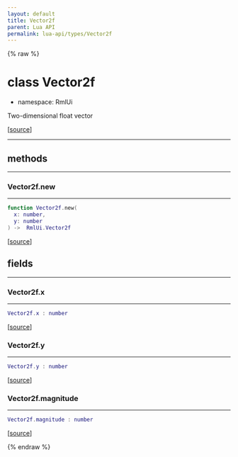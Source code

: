 ```yaml
---
layout: default
title: Vector2f
parent: Lua API
permalink: lua-api/types/Vector2f
---
```


{% raw %}

# class Vector2f



- namespace: RmlUi



Two-dimensional float vector

[<a href="https://github.com/beyond-all-reason/RecoilEngine/blob/b4d0041e4c68c34dace9abf492f9193d28ef5d7e/rts/Rml/SolLua/bind/Vector.cpp#L83-L92" target="_blank">source</a>]







---

## methods
---

### Vector2f.new
---
```lua
function Vector2f.new(
  x: number,
  y: number
) ->  RmlUi.Vector2f
```





[<a href="https://github.com/beyond-all-reason/RecoilEngine/blob/b4d0041e4c68c34dace9abf492f9193d28ef5d7e/rts/Rml/SolLua/bind/Vector.cpp#L95-L100" target="_blank">source</a>]











## fields
---

### Vector2f.x
---
```lua
Vector2f.x : number
```



[<a href="https://github.com/beyond-all-reason/RecoilEngine/blob/b4d0041e4c68c34dace9abf492f9193d28ef5d7e/rts/Rml/SolLua/bind/Vector.cpp#L116-L116" target="_blank">source</a>]








### Vector2f.y
---
```lua
Vector2f.y : number
```



[<a href="https://github.com/beyond-all-reason/RecoilEngine/blob/b4d0041e4c68c34dace9abf492f9193d28ef5d7e/rts/Rml/SolLua/bind/Vector.cpp#L118-L118" target="_blank">source</a>]








### Vector2f.magnitude
---
```lua
Vector2f.magnitude : number
```



[<a href="https://github.com/beyond-all-reason/RecoilEngine/blob/b4d0041e4c68c34dace9abf492f9193d28ef5d7e/rts/Rml/SolLua/bind/Vector.cpp#L122-L122" target="_blank">source</a>]










{% endraw %}